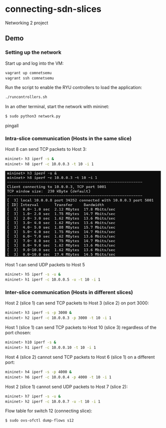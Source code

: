 # connecting-sdn-slices
Networking 2 project

## Demo
### Setting up the network
Start up and log into the VM:<br>
```bash
vagrant up comnetsemu
vagrant ssh comnetsemu
```

Run the script to enable the RYU controllers to load the application:<br>
```bash
./runcontrollers.sh
```

In an other terminal, start the network with mininet:<br>
```bash
$ sudo python3 network.py
```

pingall

### Intra-slice communication (Hosts in the same slice)
Host 8 can send TCP packets to Host 3:<br>
```bash
mininet> h3 iperf -s &
mininet> h8 iperf -c 10.0.0.3 -t 10 -i 1
```
![same_slice_tcp](images/same_slice_tcp.jpeg)

Host 1 can send UDP packets to Host 5<br>
```bash
mininet> h5 iperf -s -u &
mininet> h1 iperf -c 10.0.0.5 -u -t 10 -i 1
```

### Inter-slice communication (Hosts in different slices)
Host 2 (slice 1) can send TCP packets to Host 3 (slice 2) on port 3000:<br>
``` bash
mininet> h3 iperf -s -p 3000 &
mininet> h2 iperf -c 10.0.0.3 -p 3000 -t 10 -i 1
```

Host 1 (slice 1) can send TCP packets to Host 10 (slice 3) regardless of the port chosen:<br>
```bash
mininet> h10 iperf -s &
mininet> h1 iperf -c 10.0.0.10 -t 10 -i 1
```

Host 4 (slice 2) cannot send TCP packets to Host 6 (slice 1) on a different port:<br>
```bash
mininet> h4 iperf -s -p 4000 &
mininet> h6 iperf -c 10.0.0.4 -p 4000 -t 10 -i 1
```

Host 2 (slice 1) cannot send UDP packets to Host 7 (slice 2):<br>
```bash
mininet> h7 iperf -s -u &
mininet> h2 iperf -c 10.0.0.7 -u -t 10 -i 1
```

Flow table for switch 12 (connecting slice):<br>
```bash
$ sudo ovs-ofctl dump-flows s12
```

